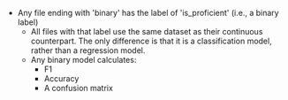 - Any file ending with 'binary' has the label of 'is_proficient' (i.e., a binary label)
  - All files with that label use the same dataset as their continuous counterpart.
    The only difference is that it is a classification model, rather than a regression model.
  - Any binary model calculates:
    - F1
    - Accuracy
    - A confusion matrix
